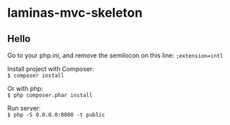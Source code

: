 # laminas-mvc-skeleton

## Hello

Go to your php.ini, and remove the semilocon on this line:
`;extension=intl`

Install project with Composer:  
`$ composer install`  

Or with php:  
`$ php composer.phar install`  

Run server:  
`$ php -S 0.0.0.0:8080 -t public`
